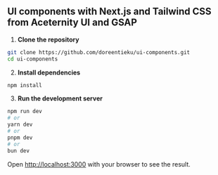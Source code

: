 ## UI components with Next.js and Tailwind CSS from Aceternity UI and GSAP

1. **Clone the repository**
```bash
git clone https://github.com/doreentieku/ui-components.git
cd ui-components
```

2. **Install dependencies**
```bash
npm install
```

3. **Run the development server**

```bash
npm run dev
# or
yarn dev
# or
pnpm dev
# or
bun dev
```

Open [http://localhost:3000](http://localhost:3000) with your browser to see the result.